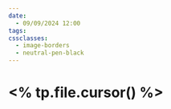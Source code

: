 ```yaml
---
date:
  - 09/09/2024 12:00
tags: 
cssclasses:
  - image-borders
  - neutral-pen-black
---
```

# <% tp.file.cursor() %>